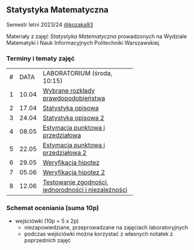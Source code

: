 ## Statystyka Matematyczna 

Semestr letni 2023/24 [@kozaka93](https://github.com/kozaka93)

Materiały z zajęć _Statystyka Matematyczna_ prowadzonych na Wydziale Matematyki i Nauk Informacyjnych Politechniki Warszawskiej.

### Terminy i tematy zajęć

<div class="tg-wrap"><table style="undefined;table-layout: fixed; width: 564px">
<colgroup>
<col style="width: 25.2px">
<col style="width: 46.2px">
<col style="width: 246.2px">
</colgroup>
<tbody>
  <tr>
    <td>#</td>
    <td>DATA</td>
    <td>LABORATORIUM (środa, 10:15)</td>
  </tr>
   <tr>
    <td>1</td>
    <td>10.04</td>
    <td><a href="https://github.com/kozaka93/2024L-MathematicalStatistics/tree/main/lab01">Wybrane rozkłady prawdopodobieństwa</a></td>
  </tr>
   <tr>
    <td>2</td>
    <td>17.04</td>
    <td><a href="https://github.com/kozaka93/2024L-MathematicalStatistics/tree/main/lab02">Statystyka opisowa</a></td>
  </tr>
  <tr>
    <td>3</td>
    <td>24.04</td>
    <td><a href="https://github.com/kozaka93/2024L-MathematicalStatistics/tree/main/lab03">Statystyka opisowa 2</a></td>
  </tr>
 <tr>
    <td>4</td>
    <td>08.05</td>
    <td><a href="https://github.com/kozaka93/2024L-MathematicalStatistics/tree/main/lab04">Estymacja punktowa i przedziałowa</a></td>
  </tr>
 <tr>
   <td>5</td>
    <td>22.05</td>
    <td><a href="https://github.com/kozaka93/2024L-MathematicalStatistics/tree/main/lab05">Estymacja punktowa i przedziałowa 2</a></td>
  </tr>
 <tr>
    <td>6</td>
    <td>29.05</td>
    <td><a href="https://github.com/kozaka93/2024L-MathematicalStatistics/tree/main/lab06">Weryfikacja hipotez</a></td>
  </tr>
 <tr>
    <td>7</td>
    <td>05.06</td>
    <td><a href="https://github.com/kozaka93/2024L-MathematicalStatistics/tree/main/lab07">Weryfikacja hipotez 2</a></td>
  </tr>
<tr>
    <td>8</td>
    <td>12.06</td>
    <td><a href="https://github.com/kozaka93/2024L-MathematicalStatistics/tree/main/lab08">Testowanie zgodności, jednorodności i niezależności</a></td>
  </tr>
</tbody>
</table></div>


### Schemat oceniania (suma 10p)
- wejściówki (10p = 5 x 2p)
  - niezapowiedziane, przeprowadzane na zajęciach laboratoryjnych
  - podczas wejściówki można korzystać z własnych notatek z poprzednich zajęć
